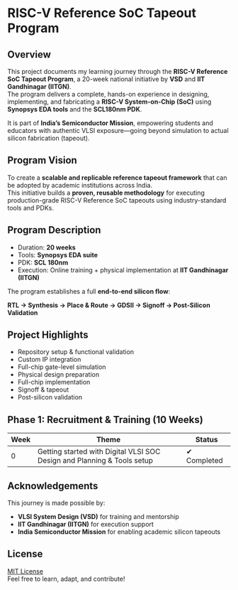 # RISC-V Reference SoC Tapeout Program

## Overview

This project documents my learning journey through the **RISC-V Reference SoC Tapeout Program**, a 20-week national initiative by **VSD** and **IIT Gandhinagar (IITGN)**.  
The program delivers a complete, hands-on experience in designing, implementing, and fabricating a **RISC-V System-on-Chip (SoC)** using **Synopsys EDA tools** and the **SCL180nm PDK**.

It is part of **India’s Semiconductor Mission**, empowering students and educators with authentic VLSI exposure—going beyond simulation to actual silicon fabrication (tapeout).

## Program Vision

To create a **scalable and replicable reference tapeout framework** that can be adopted by academic institutions across India.  
This initiative builds a **proven, reusable methodology** for executing production-grade RISC-V Reference SoC tapeouts using industry-standard tools and PDKs.

## Program Description

- Duration: **20 weeks**
- Tools: **Synopsys EDA suite**
- PDK: **SCL 180nm**
- Execution: Online training + physical implementation at **IIT Gandhinagar (IITGN)**

The program establishes a full **end-to-end silicon flow**:

**RTL → Synthesis → Place & Route → GDSII → Signoff → Post-Silicon Validation**

## Project Highlights

- Repository setup & functional validation
- Custom IP integration
- Full-chip gate-level simulation
- Physical design preparation
- Full-chip implementation
- Signoff & tapeout
- Post-silicon validation

## Phase 1: Recruitment & Training (10 Weeks)

| Week | Theme                                                                   | Status      |
| ---- | ----------------------------------------------------------------------- | ----------- |
| 0    | Getting started with Digital VLSI SOC Design and Planning & Tools setup | ✔ Completed |

## Acknowledgements

This journey is made possible by:

- **VLSI System Design (VSD)** for training and mentorship
- **IIT Gandhinagar (IITGN)** for execution support
- **India Semiconductor Mission** for enabling academic silicon tapeouts

## License

[MIT License](LICENSE)  
Feel free to learn, adapt, and contribute!
